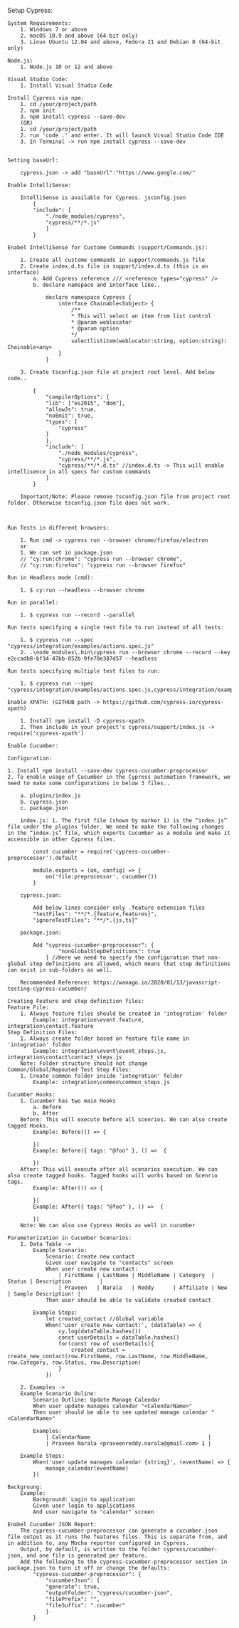 Setup Cypress:

    System Requirements:
        1. Windows 7 or above
        2. macOS 10.9 and above (64-bit only)
        3. Linux Ubuntu 12.04 and above, Fedora 21 and Debian 8 (64-bit only)

    Node.js:
        1. Node.js 10 or 12 and above
    
    Visual Studio Code:
        1. Install Visual Studio Code

    Install Cypress via npm:
        1. cd /your/project/path
        2. npm init
        3. npm install cypress --save-dev
        (OR)
        1. cd /your/project/path
        2. run 'code .' and enter. It will launch Visual Studio Code IDE 
        3. In Terminal -> run npm install cypress --save-dev


    Setting baseUrl:
    
        cypress.json -> add "baseUrl":"https://www.google.com/"

    Enable IntelliSense:
    
        IntelliSense is available for Cypress. jsconfig.json
            {
            "include": [
                "./node_modules/cypress",
                "cypress/**/*.js"
                ]
            }

    Enabel IntelliSense for Custome Commands (support/Commands.js):

        1. Create all custome commands in support/commands.js file
        2. Create index.d.ts file in support/index.d.ts (this is an interface)
            a. Add Cupress reference /// <reference types="cypress" />
            b. declare namspace and interface like..
            
                declare namespace Cypress {
                    interface Chainable<Subject> {
                        /**
                        * This will select an item from list control
                        * @param weblocator 
                        * @param option 
                        */
                        selectlistitem(weblocator:string, option:string): Chainable<any>
                    }
                }
        
        3. Create tsconfig.json file at project root level. Add below code..
            
            {
                "compilerOptions": {
                "lib": ["es2015", "dom"],
                "allowJs": true,
                "noEmit": true,
                "types": [
                    "cypress"
                ]
                },
                "include": [
                    "./node_modules/cypress",
                    "cypress/**/*.js",
                    "cypress/**/*.d.ts" //index.d.ts -> This will enable intellisence in all specs for custom commands
                ]
            }
        
        Important/Note: Please remove tsconfig.json file from project root folder. Otherwise tsconfig.json file does not work.



    Run Tests in different browsers:
        
        1. Run cmd -> cypress run --browser chrome/firefox/electron
        or
        1. We can set in package.json
        // "cy:run:chrome": "cypress run --browser chrome",
        // "cy:run:firefox": "cypress run --browser firefox"

    Run in Headless mode (cmd):
        
        1. $ cy:run --headless --browser chrome

    Run in parallel:
        
        1. $ cypress run --record --parallel

    Run tests specifying a single test file to run instead of all tests:
        
        1. $ cypress run --spec "cypress/integration/examples/actions.spec.js"
        2. .\node_modules\.bin\cypress run --browser chrome --record --key e2ccadb8-bf34-47bb-852b-9fe78e387d57 --headless

    Run tests specifying multiple test files to run:
        
        1. $ cypress run --spec "cypress/integration/examples/actions.spec.js,cypress/integration/examples/files.spec.js"

    Enable XPATH: (GITHUB path -> https://github.com/cypress-io/cypress-xpath)
    
        1. Install npm install -D cypress-xpath
        2. Then include in your project's cypress/support/index.js -> require('cypress-xpath')

    Enable Cucumber:
    
    Configuration:
    
    1. Install npm install --save-dev cypress-cucumber-preprocessor
    2. To enable usage of Cucumber in the Cypress automation framework, we need to make some configurations in below 3 files..
        
        a. plugins/index.js
        b. cypress.json
        c. package.json
        
        index.js: 1. The first file (shown by marker 1) is the “index.js” file under the plugins folder. We need to make the following changes in the “index.js” file, which exports Cucumber as a module and make it accessible in other Cypress files.
            
            const cucumber = require('cypress-cucumber-preprocessor').default
            
            module.exports = (on, config) => {
                on('file:preprocessor', cucumber())
            }

        cypress.json:
            
            Add below lines consider only .feature extension files
            "testFiles": "**/*.{feature,features}",
            "ignoreTestFiles": "**/*.{js,ts}"
        
        package.json:
         
            Add "cypress-cucumber-preprocessor": {
                    "nonGlobalStepDefinitions": true
                } //Here we need to specify the configuration that non-global step definitions are allowed, which means that step definitions can exist in sub-folders as well.
        
        Recommended Reference: https://wanago.io/2020/01/13/javascript-testing-cypress-cucumber/

    Creating Feature and step definition files:
    Feature File:
        1. Always feature files should be created in 'integration' folder
            Example: integration\event.feature, integration\contact.feature
    Step Definition Files:
        1. Always create folder based on feature file name in 'integration' folder
            Example: integration\event\event_steps.js, integration\contact\contact_steps.js
        Note: Folder structure should not change
    Common/Global/Repeated Test Step Files:
        1. Create common folder inside 'integration' folder
            Example: integration\common\common_steps.js

    Cucumber Hooks:
        1. Cucumber has two main Hooks
            a. Before
            b. After
        Before: This will execute before all scenrios. We can also create tagged Hooks.
            Example: Before(() => {

            })
            Example: Before({ tags: "@foo" }, () =>  {

            })
        After: This will execute after all scenarios execution. We can also create tagged hooks. Tagged hooks will works based on Scenrio tags.
            Example: After(() => {

            })
            Example: After({ tags: "@foo" }, () =>  {

            })
        Note: We can also use Cypress Hooks as well in cucumber

    Parameterization in Cucumber Scenarios:
        1. Data Table ->
            Example Scenario:
                Scenario: Create new contact
                Given user navigate to "contacts" screen
                When user create new contact:
                    | FirstName | LastName | MiddleName | Category  | Status | Description         |
                    | Praveen   | Narala   | Reddy      | Affiliate | New    | Sample Description! |
                Then user should be able to validate created contact
            
            Example Steps:
                let created_contact //Global variable
                When('user create new contact:', (dataTable) => {
                    cy.log(dataTable.hashes())
                    const userDetails = dataTable.hashes()
                    for(const row of userDetails){
                        created_contact = create_new_contact(row.FirstName, row.LastName, row.MiddleName, row.Category, row.Status, row.Description)
                    }
                })
        
        2. Examples ->
        Example Scenario Ouline:
            Scenario Outline: Update Manage Calendar
            When user update manages calendar "<CalendarName>"
            Then user should be able to see updated manage calendar "<CalendarName>"

            Examples:
                | CalendarName                                     |
                | Praveen Narala <praveenreddy.narala@gmail.com> 1 |
        
        Example Steps:
            When('user update manages calendar {string}', (eventName) => {
                manage_calendar(eventName)
            })

    Backgroung:
        Example:
            Background: Login to application
            Given user login to applications
            And user navigate to "calendar" screen
    
    Enabel Cucumber JSON Report:
        The cypress-cucumber-preprocessor can generate a cucumber.json file output as it runs the features files. This is separate from, and in addition to, any Mocha reporter configured in Cypress.
        Output, by default, is written to the folder cypress/cucumber-json, and one file is generated per feature.
        Add the following to the cypress-cucumber-preprocessor section in package.json to turn it off or change the defaults:
            "cypress-cucumber-preprocessor": {
                "cucumberJson": {
                "generate": true,
                "outputFolder": "cypress/cucumber-json",
                "filePrefix": "",
                "fileSuffix": ".cucumber"
                }
            }